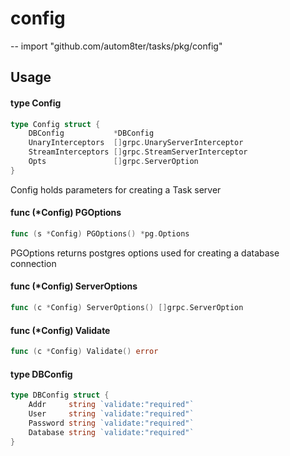 # config
--
    import "github.com/autom8ter/tasks/pkg/config"


## Usage

#### type Config

```go
type Config struct {
	DBConfig           *DBConfig
	UnaryInterceptors  []grpc.UnaryServerInterceptor
	StreamInterceptors []grpc.StreamServerInterceptor
	Opts               []grpc.ServerOption
}
```

Config holds parameters for creating a Task server

#### func (*Config) PGOptions

```go
func (s *Config) PGOptions() *pg.Options
```
PGOptions returns postgres options used for creating a database connection

#### func (*Config) ServerOptions

```go
func (c *Config) ServerOptions() []grpc.ServerOption
```

#### func (*Config) Validate

```go
func (c *Config) Validate() error
```

#### type DBConfig

```go
type DBConfig struct {
	Addr     string `validate:"required"`
	User     string `validate:"required"`
	Password string `validate:"required"`
	Database string `validate:"required"`
}
```
